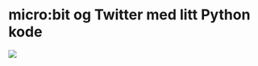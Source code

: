 # micro:bit og Twitter med litt Python kode

<img src="https://media.giphy.com/media/ZxYt768XuVzr9zqosJ/giphy.gif">
